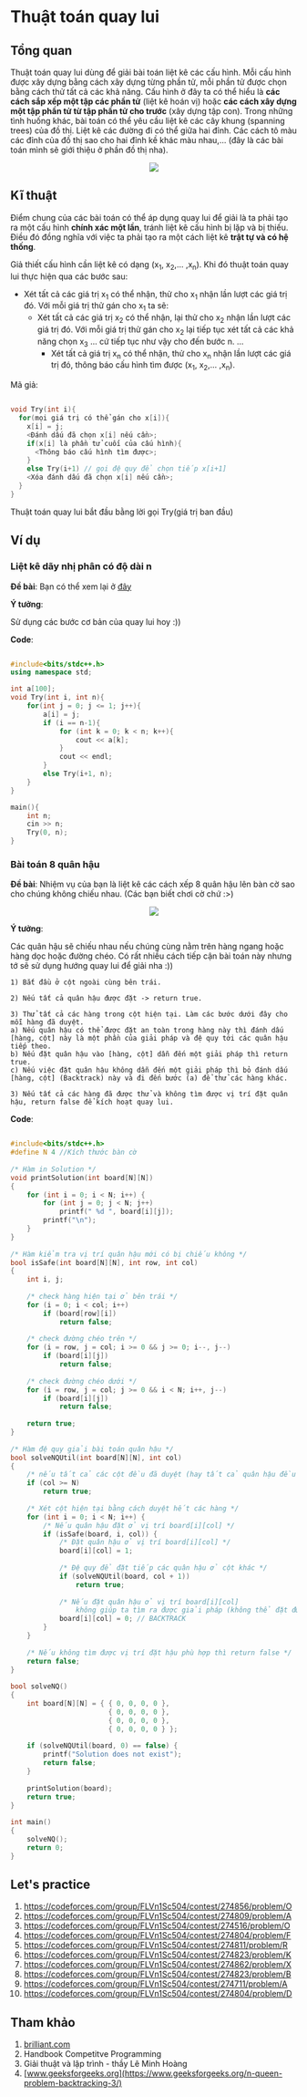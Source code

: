 # Thuật toán quay lui

## Tổng quan

Thuật toán quay lui dùng để giải bài toán liệt kê các cấu hình. Mỗi cấu hình được xây dựng bằng cách xây dựng từng phần tử, mỗi phần tử được chọn bằng cách thử tất cả các khả năng. Cấu hình ở đây ta có thể hiểu là **các cách sắp xếp một tập các phần tử** (liệt kê hoán vị) hoặc **các cách xây dựng một tập phần tử từ tập phần tử cho trước** (xây dựng tập con). Trong những tình huống khác, bài toán có thể yêu cầu liệt kê các cây khung (spanning trees) của đồ thị. Liệt kê các đường đi có thể giữa hai đỉnh. Các cách tô màu các đỉnh của đồ thị sao cho hai đỉnh kề khác màu nhau,... (đây là các bài toán mình sẽ giới thiệu ở phần đồ thị nha).

<p align = "center"><img src = "https://ds055uzetaobb.cloudfront.net/brioche/uploads/jcGB2lJnfX-cubic_sudoku_portal1.png?width=1200"></p>

## Kĩ thuật

Điểm chung của các bài toán có thể áp dụng quay lui để giải là ta phải tạo ra một cấu hình **chính xác một lần**, tránh liệt kê cấu hình bị lặp và bị thiếu. Điều đó đồng nghĩa với việc ta phải tạo ra một cách liệt kê **trật tự và có hệ thống**. 

Giả thiết cấu hình cần liệt kê có dạng (x<sub>1</sub>, x<sub>2</sub>,... ,x<sub>n</sub>). Khi đó thuật toán quay lui thực hiện qua các bước sau: 
* Xét tất cả các giá trị x<sub>1</sub> có thể nhận, thử cho x<sub>1</sub> nhận lần lượt các giá trị đó. Với mỗi giá trị thử gán cho x<sub>1</sub> ta sẽ:
  * Xét tất cả các giá trị x<sub>2</sub> có thể nhận, lại thử cho x<sub>2</sub> nhận lần lượt các giá trị đó. Với mỗi giá trị thử gán cho x<sub>2</sub> lại tiếp tục xét tất cả các khả năng chọn x<sub>3</sub> ... cứ tiếp tục như vậy cho đến bước n.
  ...
    * Xét tất cả giá trị x<sub>n</sub> có thể nhận, thử cho x<sub>n</sub> nhận lần lượt các giá trị đó, thông báo cấu hình tìm được (x<sub>1</sub>, x<sub>2</sub>,... ,x<sub>n</sub>).
    
Mã giả:

```C++

void Try(int i){
  for(mọi giá trị có thể gán cho x[i]){
    x[i] = j;
    <Đánh dấu đã chọn x[i] nếu cần>;
    if(x[i] là phần tử cuối của cấu hình){
      <Thông báo cấu hình tìm được>;
    }
    else Try(i+1) // gọi đệ quy để chọn tiếp x[i+1]
    <Xóa đánh dấu đã chọn x[i] nếu cần>;
  }
}

```
Thuật toán quay lui bắt đầu bằng lời gọi Try(giá trị ban đầu)

## Ví dụ

### Liệt kê dãy nhị phân có độ dài n

**Đề bài**: Bạn có thể xem lại ở [đây](https://github.com/hieptran1812/Algorithm-for-ITPTIT/blob/master/Complete%20Search/Generation%20method.md)

**Ý tưởng**:

Sử dụng các bước cơ bản của quay lui hoy :))

**Code**:

```C++

#include<bits/stdc++.h>
using namespace std;

int a[100];
void Try(int i, int n){
	for(int j = 0; j <= 1; j++){
		a[i] = j;
		if (i == n-1){
			for (int k = 0; k < n; k++){
				cout << a[k];
			}
			cout << endl;
		}
		else Try(i+1, n);
	}
}

main(){
	int n;
	cin >> n;
	Try(0, n);
}

```

### Bài toán 8 quân hậu

**Đề bài**: Nhiệm vụ của bạn là liệt kê các cách xếp 8 quân hậu lên bàn cờ sao cho chúng không chiếu nhau. (Các bạn biết chơi cờ chứ :>)

<p align = "center"><img src = "https://upload.wikimedia.org/wikipedia/commons/1/1f/Eight-queens-animation.gif"></p>

**Ý tưởng**:

Các quân hậu sẽ chiếu nhau nếu chúng cùng nằm trên hàng ngang hoặc hàng dọc hoặc đường chéo. Có rất nhiều cách tiếp cận bài toán này nhưng tớ sẽ sử dụng hướng quay lui để giải nha :))

```
1) Bắt đầu ở cột ngoài cùng bên trái.

2) Nếu tất cả quân hậu được đặt -> return true.

3) Thử tất cả các hàng trong cột hiện tại. Làm các bước dưới đây cho mỗi hàng đã duyệt. 
a) Nếu quân hậu có thể được đặt an toàn trong hàng này thì đánh dấu [hàng, cột] này là một phần của giải pháp và đệ quy tới các quân hậu tiếp theo.
b) Nếu đặt quân hậu vào [hàng, cột] dẫn đến một giải pháp thì return true. 
c) Nếu việc đặt quân hậu không dẫn đến một giải pháp thì bỏ đánh dấu [hàng, cột] (Backtrack) này và đi đến bước (a) để thử các hàng khác. 

3) Nếu tất cả các hàng đã được thử và không tìm được vị trí đặt quân hậu, return false để kích hoạt quay lui.

```

**Code**:

```C

#include<bits/stdc++.h>
#define N 4 //Kích thước bàn cờ
  
/* Hàm in Solution */
void printSolution(int board[N][N]) 
{ 
    for (int i = 0; i < N; i++) { 
        for (int j = 0; j < N; j++) 
            printf(" %d ", board[i][j]); 
        printf("\n"); 
    } 
} 
  
/* Hàm kiểm tra vị trí quân hậu mới có bị chiếu không */
bool isSafe(int board[N][N], int row, int col) 
{ 
    int i, j; 
  
    /* check hàng hiện tại ở bên trái */
    for (i = 0; i < col; i++) 
        if (board[row][i]) 
            return false; 
  
    /* check đường chéo trên */
    for (i = row, j = col; i >= 0 && j >= 0; i--, j--) 
        if (board[i][j]) 
            return false; 
  
    /* check đường chéo dưới */
    for (i = row, j = col; j >= 0 && i < N; i++, j--) 
        if (board[i][j]) 
            return false; 
  
    return true; 
} 
  
/* Hàm đệ quy giải bài toán quân hậu */
bool solveNQUtil(int board[N][N], int col) 
{ 
    /* nếu tất cả các cột đều đã duyệt (hay tất cả quân hậu đều được đặt */
    if (col >= N) 
        return true; 
  
    /* Xét cột hiện tại bằng cách duyệt hết các hàng */
    for (int i = 0; i < N; i++) { 
        /* Nếu quân hậu đặt ở vị trí board[i][col] */
        if (isSafe(board, i, col)) { 
            /* Đặt quân hậu ở vị trí board[i][col] */
            board[i][col] = 1; 
  
            /* Đệ quy để đặt tiếp các quân hậu ở cột khác */
            if (solveNQUtil(board, col + 1)) 
                return true; 
  
            /* Nếu đặt quân hậu ở vị trí board[i][col] 
              	không giúp ta tìm ra được giải pháp (không thể đặt được vị trí quân hậu tiếp theo) */
            board[i][col] = 0; // BACKTRACK 
        } 
    } 
  
    /* Nếu không tìm được vị trí đặt hậu phù hợp thì return false */
    return false; 
} 
  
bool solveNQ() 
{ 
    int board[N][N] = { { 0, 0, 0, 0 }, 
                        { 0, 0, 0, 0 }, 
                        { 0, 0, 0, 0 }, 
                        { 0, 0, 0, 0 } }; 
  
    if (solveNQUtil(board, 0) == false) { 
        printf("Solution does not exist"); 
        return false; 
    } 
  
    printSolution(board); 
    return true; 
} 
  
int main() 
{ 
    solveNQ(); 
    return 0; 
} 

```

## Let's practice
1. https://codeforces.com/group/FLVn1Sc504/contest/274856/problem/O
2. https://codeforces.com/group/FLVn1Sc504/contest/274809/problem/A
3. https://codeforces.com/group/FLVn1Sc504/contest/274516/problem/O
4. https://codeforces.com/group/FLVn1Sc504/contest/274804/problem/F
5. https://codeforces.com/group/FLVn1Sc504/contest/274811/problem/R
6. https://codeforces.com/group/FLVn1Sc504/contest/274823/problem/K
7. https://codeforces.com/group/FLVn1Sc504/contest/274862/problem/X
8. https://codeforces.com/group/FLVn1Sc504/contest/274823/problem/B
9. https://codeforces.com/group/FLVn1Sc504/contest/274711/problem/A
10. https://codeforces.com/group/FLVn1Sc504/contest/274804/problem/D

## Tham khảo
1. [brilliant.com](https://brilliant.org/wiki/recursive-backtracking/)
2. Handbook Competitve Programming
3. Giải thuật và lập trình - thầy Lê Minh Hoàng
4. [www.geeksforgeeks.org](https://www.geeksforgeeks.org/n-queen-problem-backtracking-3/)
